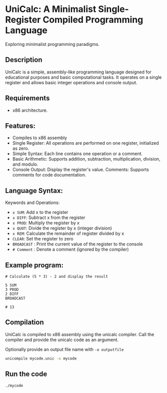 # UniCalc: A Minimalist Single-Register Compiled Programming Language

Exploring minimalist programming paradigms.

## Description

UniCalc is a simple, assembly-like programming language designed for educational purposes and basic computational tasks. It operates on a single register and allows basic integer operations and console output.

## Requirements

- x86 architecture.

## Features:

- Compiles to x86 assembly
- Single Register: All operations are performed on one register, initialized as zero.
- Simple Syntax: Each line contains one operation or a comment.
- Basic Arithmetic: Supports addition, subtraction, multiplication, division, and modulo.
- Console Output: Display the register's value.
 Comments: Supports comments for code documentation.


## Language Syntax:

Keywords and Operations:

- `x SUM`: Add x to the register
- `x DIFF`: Subtract x from the register
- `x PROD`: Multiply the register by x
- `x QUOT`: Divide the register by x (integer division)
- `x REM`: Calculate the remainder of register divided by x
- `CLEAR`: Set the register to zero
- `BROADCAST` : Print the current value of the register to the console
- `# Comment` : Denote a comment (ignored by the compiler)

## Example program:

```text
# Calculate (5 * 3) - 2 and display the result

5 SUM
3 PROD
2 DIFF
BROADCAST

# 13
```
## Compilation

UniCalc is compiled to x86 assembly using the unicalc compiler. Call the compiler and provide the unicalc code as an argument.

Optionally provide an output file name with `-o outputfile`

```sh
unicompile mycode.unic -o mycode 
```

## Run the code
`./mycode`



